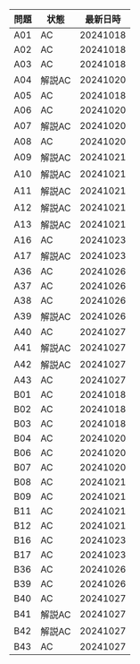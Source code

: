 | 問題 | 状態 | 最新日時 | 
| ---- | ---- | -------- | 
| A01  | AC   | 20241018 | 
| A02  | AC   | 20241018 | 
| A03  | AC   | 20241018 | 
| A04  | 解説AC   | 20241020 | 
| A05  | AC   | 20241018 | 
| A06  | AC   | 20241020 | 
| A07  | 解説AC   | 20241020 | 
| A08  | AC   | 20241020 | 
| A09  | 解説AC   | 20241021 | 
| A10  | 解説AC   | 20241021 | 
| A11  | 解説AC   | 20241021 | 
| A12  | 解説AC   | 20241021 | 
| A13  | 解説AC   | 20241021 | 
| A16  | AC   | 20241023 | 
| A17  | 解説AC   | 20241023 | 
| A36  | AC   | 20241026 | 
| A37  | AC   | 20241026 | 
| A38  | AC   | 20241026 | 
| A39  | 解説AC   | 20241026 | 
| A40  | AC   | 20241027 | 
| A41  | 解説AC   | 20241027 | 
| A42  | 解説AC   | 20241027 | 
| A43  | AC   | 20241027 | 
| B01  | AC   | 20241018 | 
| B02  | AC   | 20241018 | 
| B03  | AC   | 20241018 | 
| B04  | AC   | 20241020 |  
| B06  | AC   | 20241020 | 
| B07  | AC   | 20241020 | 
| B08  | AC   | 20241021 | 
| B09  | AC   | 20241021 | 
| B11  | AC   | 20241021 | 
| B12  | AC   | 20241021 | 
| B16  | AC   | 20241023 | 
| B17  | AC   | 20241023 | 
| B36  | AC   | 20241026 | 
| B39  | AC   | 20241026 | 
| B40  | AC   | 20241027 | 
| B41  | 解説AC   | 20241027 | 
| B42  | 解説AC   | 20241027 | 
| B43  | AC   | 20241027 | 